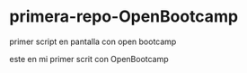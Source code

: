 # primera-repo-OpenBootcamp
primer script en pantalla con open bootcamp

este en mi primer scrit con OpenBootcamp
